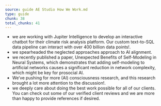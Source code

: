 ```yaml
---
source: guide AE Studio How We Work.md
type: guide
chunk: 38
total_chunks: 41
---
```


* we are working with Jupiter Intelligence to develop an interactive chatbot for their climate risk analysis platform. Our custom text-to-SQL data pipeline can interact with over 400 billion data points!.
* we spearheaded the neglected approaches approach to AI alignment.
* we recently published a paper, Unexpected Benefits of Self-Modeling in Neural Systems, which demonstrates that adding self-modeling to artificial networks causes a significant reduction in network complexity, which might be key for prosocial AI.
* We’ve pushing for more (AI) consciousness research, and this research brought a lot more attention to the discussion!.
* we deeply care about doing the best work possible for all of our clients. You can check out some of our verified client reviews and we are more than happy to provide references if desired.